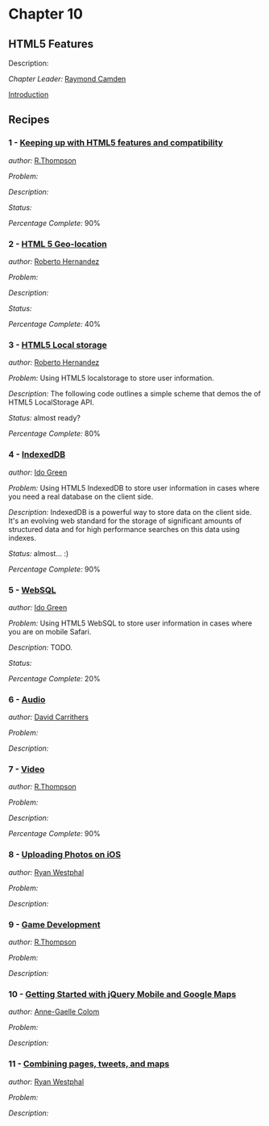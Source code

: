 # Chapter 10

## HTML5 Features

Description: 

*Chapter Leader:* <a href="mailto:raymondcamden@gmail.com">Raymond Camden</a>

<a href="/jquerymobilecookbook/book/blob/master/10-html5-features/introduction.adoc">Introduction</a>

## Recipes

### 1 - <a href="/jquerymobilecookbook/book/blob/master/10-html5-features/recipe-1.adoc">Keeping up with HTML5 features and compatibility</a>
*author:* <a href="mailto:whynetsolutions@aol.com">R.Thompson</a>

*Problem:* 

*Description:* 

*Status:* 

*Percentage Complete:* 90%

### 2 - <a href="/jquerymobilecookbook/book/blob/master/10-html5-features/recipe-2.adoc">HTML 5 Geo-location</a>
*author:* <a href="mailto:rhernandez@overridethis.com">Roberto Hernandez</a>

*Problem:* 

*Description:* 

*Status:* 

*Percentage Complete:* 40%


### 3 - <a href="/jquerymobilecookbook/book/blob/master/10-html5-features/recipe-3.adoc">HTML5 Local storage</a>
*author:* <a href="mailto:rhernandez@overridethis.com">Roberto Hernandez</a>

*Problem:* Using HTML5 localstorage to store user information.

*Description:* The following code outlines a simple scheme that demos the of HTML5 LocalStorage API.

*Status:* almost ready?

*Percentage Complete:* 80%

### 4 - <a href="/jquerymobilecookbook/book/blob/master/10-html5-features/recipe-4.adoc">IndexedDB</a>
*author:* <a href="http://plus.ly/greenido">Ido Green</a>

*Problem:* Using HTML5 IndexedDB to store user information in cases where you need a real database on the client side.

*Description:* IndexedDB is a powerful way to store data on the client side. It's an evolving web standard for the storage of significant amounts of structured data and for high performance searches on this data using indexes. 

*Status:* almost... :)

*Percentage Complete:* 90%

### 5 - <a href="/jquerymobilecookbook/book/blob/master/10-html5-features/recipe-5.adoc">WebSQL</a>
*author:* <a href="http://plus.ly/greenido">Ido Green</a>

*Problem:* Using HTML5 WebSQL to store user information in cases where you are on mobile Safari.

*Description:* TODO. 

*Status:* 

*Percentage Complete:* 20%

### 6 - <a href="/jquerymobilecookbook/book/blob/master/10-html5-features/recipe-6.adoc">Audio</a>
*author:* <a href="mailto:dcarrith@gmail.com">David Carrithers</a>

*Problem:* 

*Description:* 

### 7 - <a href="/jquerymobilecookbook/book/blob/master/10-html5-features/recipe-7.adoc">Video</a>
*author:* <a href="mailto:whynetsolutions@aol.com">R.Thompson</a>

*Problem:* 

*Description:* 

*Percentage Complete:* 90%

### 8 - <a href="/jquerymobilecookbook/book/blob/master/10-html5-features/recipe-8.adoc">Uploading Photos on iOS</a>
*author:* <a href="mailto:ryan@trippingthebits.com">Ryan Westphal</a>

*Problem:* 

*Description:* 

### 9 - <a href="/jquerymobilecookbook/book/blob/master/10-html5-features/recipe-9.adoc">Game Development</a>
*author:* <a href="mailto:whynetsolutions@aol.com">R.Thompson</a>

*Problem:* 

*Description:* 

### 10 - <a href="/jquerymobilecookbook/book/blob/master/10-html5-features/recipe-10.adoc">Getting Started with jQuery Mobile and Google Maps</a>
*author:* <a href="mailto:coloma@westminster.ac.uk">Anne-Gaelle Colom</a>

*Problem:* 

*Description:* 

### 11 - <a href="/jquerymobilecookbook/book/blob/master/10-html5-features/recipe-11.adoc">Combining pages, tweets, and maps</a>
*author:* <a href="mailto:ryan@trippingthebits.com">Ryan Westphal</a>

*Problem:* 

*Description:* 
